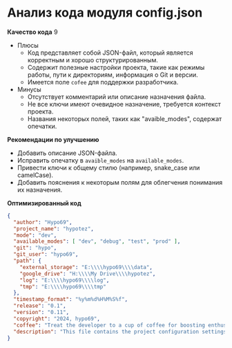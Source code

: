 # Анализ кода модуля config.json

**Качество кода**
9
- Плюсы
    - Код представляет собой JSON-файл, который является корректным и хорошо структурированным.
    - Содержит полезные настройки проекта, такие как режимы работы, пути к директориям, информация о Git и версии.
    - Имеется поле `cofee` для поддержки разработчика.
- Минусы
    - Отсутствует комментарий или описание назначения файла.
    - Не все ключи имеют очевидное назначение, требуется контекст проекта.
    - Названия некоторых полей, таких как "avaible_modes", содержат опечатки.

**Рекомендации по улучшению**
- Добавить описание JSON-файла.
- Исправить опечатку в `avaible_modes` на `available_modes`.
- Привести ключи к общему стилю (например, snake_case или camelCase).
- Добавить пояснения к некоторым полям для облегчения понимания их назначения.

**Оптимизированный код**
```json
{
  "author": "Hypo69",
  "project_name": "hypotez",
  "mode": "dev",
  "available_modes": [ "dev", "debug", "test", "prod" ],
  "git": "hypo",
  "git_user": "hypo69",
  "path": {
    "external_storage": "E:\\\\hypo69\\\\data",
    "google_drive": "H:\\\\My Drive\\\\hypotez",
    "log": "E:\\\\hypo69\\\\log",
    "tmp": "E:\\\\hypo69\\\\tmp"
  },
  "timestamp_format": "%y%m%d%H%M%S%f",
  "release": "0.1",
  "version": "0.11",
  "copyright": "2024, hypo69",
  "coffee": "Treat the developer to a cup of coffee for boosting enthusiasm in development: https://boosty.to/hypo69",
  "description": "This file contains the project configuration settings."
}
```